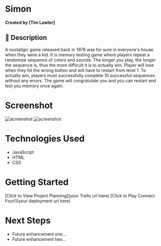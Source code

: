 # Simon
**Created by [Tim Lawler]**

## 📘 Description
A nostaligic game released back in 1978 was for sure in everyone's house when they were a kid.  It is memory testing game where players repeat a randomize sequence of colors and sounds.  The longer you play, the longer the sequence is, thus the more difficult it is to actually win.  Player will lose when they hit the wrong button and will have to restart from level 1.  To actually win, players must successfully complete 10 successful sequences without any errors.  The game will congratulate you and you can restart and test you memory once again.

# Screenshot

<img src="/images/SimonOff.jpg" alt="acreenshot">
<img src="/images/SimonOn.jpg" alt="acreenshot">

# Technologies Used

- JavaScript
- HTML
- CSS

# Getting Started

[Click to View Project Planning](your Trello url here)
[Click to Play Connect Four!](your deployment url here)

# Next Steps

- Future enhancement one...
- Future enhancement two... 
